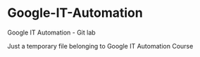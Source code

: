 # Google-IT-Automation
Google IT Automation - Git lab

Just a temporary file belonging to Google IT Automation Course
